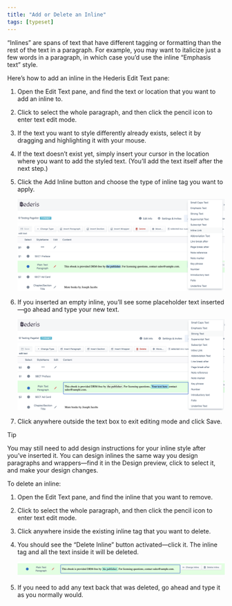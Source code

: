 ```yaml
---
title: "Add or Delete an Inline"
tags: [typeset]
---
```

 
<html><body><section data-type="chapter" class="hsecchapter" data-hederis-type="hsecchapter" id="add-an-inline" data-pi-attrs="id: add-an-inline; data-tags: typeset;" role="doc-chapter" data-tags="typeset" data-author-name=" " data-book-title=" " title="Add or Delete an Inline"><p class="hblkp" data-hederis-type="hblkp" id="ptyIrHNNi">&#8220;Inlines&#8221; are spans of text that have different tagging or formatting than the rest of the text in a paragraph. For example, you may want to italicize just a few words in a paragraph, in which case you&#8217;d use the inline &#8220;Emphasis text&#8221; style.</p><p class="hblkp" data-hederis-type="hblkp" id="p60Mq0e08">Here&#8217;s how to add an inline in the Hederis Edit Text pane:</p><ol class="hwprnumlist" data-hederis-type="hwprnumlist" id="pkjSvSbqI"><li class="hblkoli" data-hederis-type="hblkoli" id="liZXFOLCM7"><p class="hblkoli" data-hederis-type="hblklip" id="p85mozAfJ">Open the Edit Text pane, and find the text or location that you want to add an inline to.</p></li><li class="hblkoli" data-hederis-type="hblkoli" id="liEjaS3THh"><p class="hblkoli" data-hederis-type="hblklip" id="pYuBCHaCx">Click to select the whole paragraph, and then click the pencil icon to enter text edit mode.</p></li><li class="hblkoli" data-hederis-type="hblkoli" id="libW0hN9yv"><p class="hblkoli" data-hederis-type="hblklip" id="pWcdvYMRU">If the text you want to style differently already exists, select it by dragging and highlighting it with your mouse. </p></li><li class="hblkoli" data-hederis-type="hblkoli" id="liqACvCu72"><p class="hblkoli" data-hederis-type="hblklip" id="phODhf8Zp">If the text doesn&#8217;t exist yet, simply insert your cursor in the location where you want to add the styled text. (You&#8217;ll add the text itself after the next step.)</p></li><li class="hblkoli" data-hederis-type="hblkoli" id="lixXqrIk53"><p class="hblkoli" data-hederis-type="hblklip" id="pkZCcTZFz">Click the Add Inline button and choose the type of inline tag you want to apply.</p><img data-hederis-type="hblkimg" class="hblkimg" id="p0U1rSHL3" src="/images/insertinline1.png" data-img-src="/images/insertinline1.png"/></li><li class="hblkoli" data-hederis-type="hblkoli" id="liNkU4Yg84"><p class="hblkoli" data-hederis-type="hblklip" id="pkiBhx8zS">If you inserted an empty inline, you&#8217;ll see some placeholder text inserted&#8212;go ahead and type your new text.</p><img data-hederis-type="hblkimg" class="hblkimg" id="pCyg3nm2X" src="/images/insertinline2.png" data-img-src="/images/insertinline2.png"/></li><li class="hblkoli" data-hederis-type="hblkoli" id="lircrsSEo5"><p class="hblkoli" data-hederis-type="hblklip" id="plbYLa2HW">Click anywhere outside the text box to exit editing mode and click Save.</p></li></ol><aside class="hwprbox box" data-hederis-type="hwprbox" id="pOgM8P9X3" data-type="sidebar"><p class="hblktype" data-hederis-type="hblktype" id="pAvhUgqS4">Tip</p><p class="hblkp" data-hederis-type="hblkp" id="pNk5dSgZv">You may still need to add design instructions for your inline style after you&#8217;ve inserted it. You can design inlines the same way you design paragraphs and wrappers&#8212;find it in the Design preview, click to select it, and make your design changes.</p></aside><p class="hblkp" data-hederis-type="hblkp" id="pwPfb7HkG">To delete an inline:</p><ol class="hwprnumlist" data-hederis-type="hwprnumlist" id="phBKBFjDf"><li class="hblkoli" data-hederis-type="hblkoli" id="lisnQZ4rCr"><p class="hblkoli" data-hederis-type="hblklip" id="prgZt2hsI">Open the Edit Text pane, and find the inline that you want to remove.</p></li><li class="hblkoli" data-hederis-type="hblkoli" id="liUwcKC8zk"><p class="hblkoli" data-hederis-type="hblklip" id="pGdqekhkw">Click to select the whole paragraph, and then click the pencil icon to enter text edit mode.</p></li><li class="hblkoli" data-hederis-type="hblkoli" id="lieqAGWVm3"><p class="hblkoli" data-hederis-type="hblklip" id="phWS0vfgZ">Click anywhere inside the existing inline tag that you want to delete. </p></li><li class="hblkoli" data-hederis-type="hblkoli" id="li9MUtlmL0"><p class="hblkoli" data-hederis-type="hblklip" id="pCWwmjf7O">You should see the &#8220;Delete Inline&#8221; button activated&#8212;click it. The inline tag and all the text inside it will be deleted.</p><img data-hederis-type="hblkimg" class="hblkimg" id="pM7EtkMwj" src="/images/insertinline3.png" data-img-src="/images/insertinline3.png"/></li><li class="hblkoli" data-hederis-type="hblkoli" id="liICjkoEhw"><p class="hblkoli" data-hederis-type="hblklip" id="pAbZMK7n9">If you need to add any text back that was deleted, go ahead and type it as you normally would.</p></li></ol></section></body></html>
